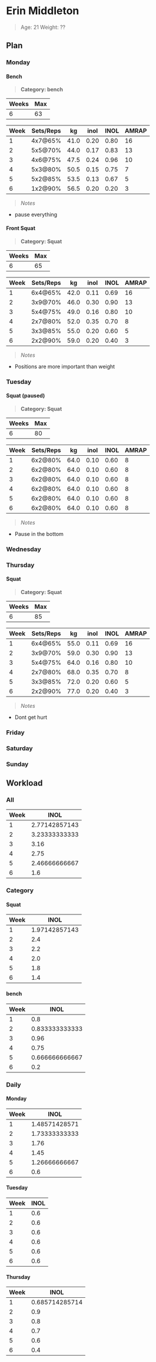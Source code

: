 # Erin Middleton
>Age: 21 Weight: ??
 
## Plan
### Monday
  
#### Bench
>__Category: bench__
 
Weeks | Max
------|----
6     | 63 
  
Week | Sets/Reps | kg   | inol | INOL | AMRAP
-----|-----------|------|------|------|------
1    | 4x7@65%   | 41.0 | 0.20 | 0.80 | 16   
2    | 5x5@70%   | 44.0 | 0.17 | 0.83 | 13   
3    | 4x6@75%   | 47.5 | 0.24 | 0.96 | 10   
4    | 5x3@80%   | 50.5 | 0.15 | 0.75 | 7    
5    | 5x2@85%   | 53.5 | 0.13 | 0.67 | 5    
6    | 1x2@90%   | 56.5 | 0.20 | 0.20 | 3    
>_Notes_
 
+ pause everything  
#### Front Squat
>__Category: Squat__
 
Weeks | Max
------|----
6     | 65 
  
Week | Sets/Reps | kg   | inol | INOL | AMRAP
-----|-----------|------|------|------|------
1    | 6x4@65%   | 42.0 | 0.11 | 0.69 | 16   
2    | 3x9@70%   | 46.0 | 0.30 | 0.90 | 13   
3    | 5x4@75%   | 49.0 | 0.16 | 0.80 | 10   
4    | 2x7@80%   | 52.0 | 0.35 | 0.70 | 8    
5    | 3x3@85%   | 55.0 | 0.20 | 0.60 | 5    
6    | 2x2@90%   | 59.0 | 0.20 | 0.40 | 3    
>_Notes_
 
+ Positions are more important than weight  
### Tuesday
  
#### Squat (paused)
>__Category: Squat__
 
Weeks | Max
------|----
6     | 80 
  
Week | Sets/Reps | kg   | inol | INOL | AMRAP
-----|-----------|------|------|------|------
1    | 6x2@80%   | 64.0 | 0.10 | 0.60 | 8    
2    | 6x2@80%   | 64.0 | 0.10 | 0.60 | 8    
3    | 6x2@80%   | 64.0 | 0.10 | 0.60 | 8    
4    | 6x2@80%   | 64.0 | 0.10 | 0.60 | 8    
5    | 6x2@80%   | 64.0 | 0.10 | 0.60 | 8    
6    | 6x2@80%   | 64.0 | 0.10 | 0.60 | 8    
>_Notes_
 
+ Pause in the bottom  
### Wednesday
  
### Thursday
  
#### Squat
>__Category: Squat__
 
Weeks | Max
------|----
6     | 85 
  
Week | Sets/Reps | kg   | inol | INOL | AMRAP
-----|-----------|------|------|------|------
1    | 6x4@65%   | 55.0 | 0.11 | 0.69 | 16   
2    | 3x9@70%   | 59.0 | 0.30 | 0.90 | 13   
3    | 5x4@75%   | 64.0 | 0.16 | 0.80 | 10   
4    | 2x7@80%   | 68.0 | 0.35 | 0.70 | 8    
5    | 3x3@85%   | 72.0 | 0.20 | 0.60 | 5    
6    | 2x2@90%   | 77.0 | 0.20 | 0.40 | 3    
>_Notes_
 
+ Dont get hurt  
### Friday
  
### Saturday
  
### Sunday
  
## Workload
### All
Week | INOL         
-----|--------------
1    | 2.77142857143
2    | 3.23333333333
3    | 3.16         
4    | 2.75         
5    | 2.46666666667
6    | 1.6          
  
### Category
#### Squat
Week | INOL         
-----|--------------
1    | 1.97142857143
2    | 2.4          
3    | 2.2          
4    | 2.0          
5    | 1.8          
6    | 1.4          
  
#### bench
Week | INOL          
-----|---------------
1    | 0.8           
2    | 0.833333333333
3    | 0.96          
4    | 0.75          
5    | 0.666666666667
6    | 0.2           
  
### Daily
#### Monday
Week | INOL         
-----|--------------
1    | 1.48571428571
2    | 1.73333333333
3    | 1.76         
4    | 1.45         
5    | 1.26666666667
6    | 0.6          
  
#### Tuesday
Week | INOL
-----|-----
1    | 0.6 
2    | 0.6 
3    | 0.6 
4    | 0.6 
5    | 0.6 
6    | 0.6 
  
#### Thursday
Week | INOL          
-----|---------------
1    | 0.685714285714
2    | 0.9           
3    | 0.8           
4    | 0.7           
5    | 0.6           
6    | 0.4           
  
